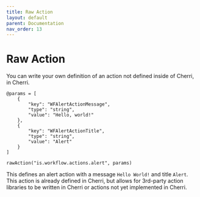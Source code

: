 ```yaml
---
title: Raw Action
layout: default
parent: Documentation
nav_order: 13
---
```


# Raw Action

You can write your own definition of an action not defined inside of Cherri, in Cherri.

```
@params = [
    {
        "key": "WFAlertActionMessage",
        "type": "string",
        "value": "Hello, world!"
    },
    {
        "key": "WFAlertActionTitle",
        "type": "string",
        "value": "Alert"
    }
]

rawAction("is.workflow.actions.alert", params)
```

This defines an alert action with a message `Hello World!` and title `Alert`. This action is already defined in Cherri, but allows for 3rd-party action libraries to be written in Cherri or actions not yet implemented in Cherri.
